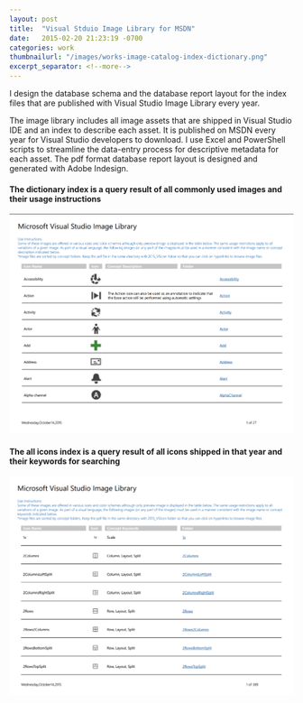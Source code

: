 ```yaml
---
layout: post
title:  "Visual Stduio Image Library for MSDN"
date:   2015-02-20 21:23:19 -0700
categories: work
thumbnailurl: "/images/works-image-catalog-index-dictionary.png"
excerpt_separator: <!--more-->
---
```


I design the database schema and the database report layout for the index files that are published with Visual Studio Image Library every year.

<!--more-->

The image library includes all image assets that are shipped in Visual Studio IDE and an index to describe each asset. It is published on MSDN every year for Visual Studio developers to download. I use Excel and PowerShell scripts to streamline the data-entry process for descriptive metadata for each asset. The pdf format database report layout is designed and generated with Adobe Indesign.

#### The dictionary index is a query result of all commonly used images and their usage instructions
<img class="img-responsive" src="/images/works-image-catalog-index-dictionary.png" alt="Visual Studio Image Library Dictionary Index" />

#### The all icons index is a query result of all icons shipped in that year and their keywords for searching
<img class="img-responsive" src="/images/works-image-catalog-index-all.png" alt="Visual Studio Image Library All Icons Index" />
